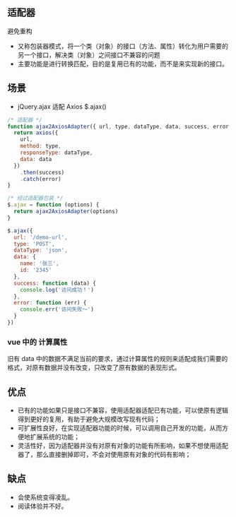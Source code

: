 ## 适配器

避免重构

- 又称包装器模式，将一个类（对象）的接口（方法、属性）转化为用户需要的另一个接口，解决类（对象）之间接口不兼容的问题
- 主要功能是进行转换匹配，目的是复用已有的功能，而不是来实现新的接口。

## 场景

- jQuery.ajax 适配 Axios \$.ajax()

```js
/* 适配器 */
function ajax2AxiosAdapter({ url, type, dataType, data, success, error }) {
  return axios({
    url,
    method: type,
    responseType: dataType,
    data: data
  })
    .then(success)
    .catch(error)
}

/* 经过适配器包装 */
$.ajax = function (options) {
  return ajax2AxiosAdapter(options)
}

$.ajax({
  url: '/demo-url',
  type: 'POST',
  dataType: 'json',
  data: {
    name: '张三',
    id: '2345'
  },
  success: function (data) {
    console.log('访问成功！')
  },
  error: function (err) {
    console.err('访问失败～')
  }
})
```

### vue 中的 计算属性

旧有 data 中的数据不满足当前的要求，通过计算属性的规则来适配成我们需要的格式，对原有数据并没有改变，只改变了原有数据的表现形式。

## 优点

- 已有的功能如果只是接口不兼容，使用适配器适配已有功能，可以使原有逻辑得到更好的复用，有助于避免大规模改写现有代码；
- 可扩展性良好，在实现适配器功能的时候，可以调用自己开发的功能，从而方便地扩展系统的功能；
- 灵活性好，因为适配器并没有对原有对象的功能有所影响，如果不想使用适配器了，那么直接删掉即可，不会对使用原有对象的代码有影响；

## 缺点

- 会使系统变得凌乱。
- 阅读体验并不好。

